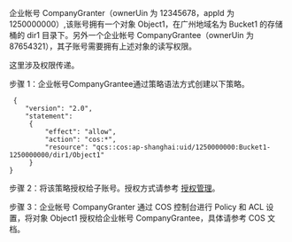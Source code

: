 企业帐号 CompanyGranter（ownerUin 为 12345678，appId 为 1250000000）,该账号拥有一个对象 Object1，在广州地域名为 Bucket1 的存储桶的 dir1 目录下。另外一个企业帐号 CompanyGrantee（ownerUin 为 87654321），其子账号需要拥有上述对象的读写权限。

这里涉及权限传递。

步骤 1：企业帐号CompanyGrantee通过策略语法方式创建以下策略。
```
 {
    "version": "2.0",
    "statement":
     {
         "effect": "allow",
         "action": "cos:*",
         "resource": "qcs::cos:ap-shanghai:uid/1250000000:Bucket1-1250000000/dir1/Object1"
     }
}
```
步骤 2：将该策略授权给子账号。授权方式请参考 [授权管理](https://cloud.tencent.com/document/product/378/8961)。

步骤 3：企业帐号 CompanyGranter 通过 COS 控制台进行 Policy 和 ACL 设置，将对象 Object1 授权给企业帐号 CompanyGrantee，具体请参考 COS 文档。
